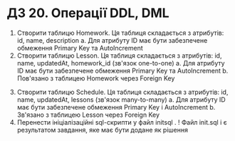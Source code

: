 # ДЗ 20. Операції DDL, DML

1. Створити таблицю Homework. Ця таблиця складається з атрибутів: id, name, description
   a. Для атрибуту ID має бути забезпечене обмеження Primary Key та AutoIncrement
2. Створити таблицю Lesson. Ця таблиця складається з атрибутів: id, name, updatedAt, homework_id (зв'язок one-to-one)
   a. Для атрибуту ID має бути забезпечене обмеження Primary Key та AutoIncrement
   b. Пов'язано з таблицею Homework через Foreign Key
3) Створити таблицю Schedule. Ця таблиця складається з атрибутів: id, name, updatedAt, lessons (зв'язок many-to-many)
   a. Для атрибуту ID має бути забезпечене обмеження Primary Key і AutoIncrement
   b. Зв'язано з таблицею Lesson через Foreign Key
 4) Перенести ініціалізаційні sql-скрипти у файл initsql
. ! Файл init.sql і є результатом завдання, яке має бути додане як рішення 
